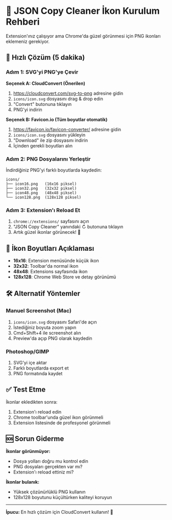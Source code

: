 # 🎨 JSON Copy Cleaner İkon Kurulum Rehberi

Extension'ınız çalışıyor ama Chrome'da güzel görünmesi için PNG ikonları eklemeniz gerekiyor.

## 🚀 Hızlı Çözüm (5 dakika)

### Adım 1: SVG'yi PNG'ye Çevir

**Seçenek A: CloudConvert (Önerilen)**
1. https://cloudconvert.com/svg-to-png adresine gidin
2. `icons/icon.svg` dosyasını drag & drop edin  
3. "Convert" butonuna tıklayın
4. PNG'yi indirin

**Seçenek B: Favicon.io (Tüm boyutlar otomatik)**
1. https://favicon.io/favicon-converter/ adresine gidin
2. `icons/icon.svg` dosyasını yükleyin
3. "Download" ile zip dosyasını indirin
4. İçinden gerekli boyutları alın

### Adım 2: PNG Dosyalarını Yerleştir

İndirdiğiniz PNG'yi farklı boyutlarda kaydedin:

```
icons/
├── icon16.png   (16x16 piksel)
├── icon32.png   (32x32 piksel)  
├── icon48.png   (48x48 piksel)
└── icon128.png  (128x128 piksel)
```

### Adım 3: Extension'ı Reload Et

1. `chrome://extensions/` sayfasını açın
2. "JSON Copy Cleaner" yanındaki ↻ butonuna tıklayın
3. Artık güzel ikonlar görünecek! 🎉

## 🎯 İkon Boyutları Açıklaması

- **16x16**: Extension menüsünde küçük ikon
- **32x32**: Toolbar'da normal ikon  
- **48x48**: Extensions sayfasında ikon
- **128x128**: Chrome Web Store ve detay görünümü

## 🛠 Alternatif Yöntemler

### Manuel Screenshot (Mac)
1. `icons/icon.svg` dosyasını Safari'de açın
2. İstediğiniz boyuta zoom yapın
3. Cmd+Shift+4 ile screenshot alın
4. Preview'da açıp PNG olarak kaydedin

### Photoshop/GIMP
1. SVG'yi içe aktar
2. Farklı boyutlarda export et
3. PNG formatında kaydet

## ✅ Test Etme

İkonlar ekledikten sonra:
1. Extension'ı reload edin
2. Chrome toolbar'unda güzel ikon görünmeli
3. Extension listesinde de profesyonel görünmeli

## 🆘 Sorun Giderme

**İkonlar görünmüyor:**
- Dosya yolları doğru mu kontrol edin
- PNG dosyaları gerçekten var mı?
- Extension'ı reload ettiniz mi?

**İkonlar bulanık:**
- Yüksek çözünürlüklü PNG kullanın
- 128x128 boyutunu küçültürken kaliteyi koruyun

---

**İpucu:** En hızlı çözüm için CloudConvert kullanın! 🎨 